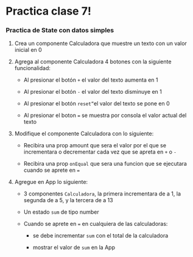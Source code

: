 # Practica clase 7!

### Practica de State con datos simples

1. Crea un componente Calculadora que muestre un texto con un valor inicial en 0

2. Agrega al componente Calculadora 4 botones con la siguiente funcionalidad:

    - Al presionar el botón `+` el valor del texto aumenta en 1

    - Al presionar el botón `-` el valor del texto disminuye en 1

    - Al presionar el botón `reset”`el valor del texto se pone en 0

    - Al presionar el boton `=` se muestra por consola el valor actual del texto

3. Modifique el componente Calculadora con lo siguiente:

    - Recibira una prop amount que sera el valor por el que se incrementara o decrementar cada vez que se apreta en `+` o `-`

    - Recibira una prop `onEqual` que sera una funcion que se ejecutara cuando se aprete en `=`

4. Agregue en App lo siguiente:

    - 3 componentes `Calculadora`, la primera incrementara de a 1, la segunda de a 5, y la tercera de a 13

    - Un estado `sum` de tipo number

    - Cuando se aprete en `=` en cualquiera de las calculadoras:

      - se debe incrementar `sum` con el total de la calculadora

      - mostrar el valor de `sum` en la App
  